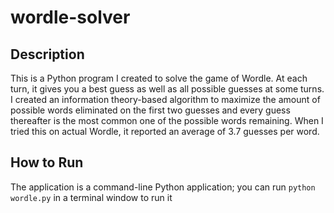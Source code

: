 # wordle-solver

## Description
This is a Python program I created to solve the game of Wordle. At each turn, it gives you a best guess as well as all possible guesses at some turns. I created an information theory-based algorithm to maximize the amount of possible words eliminated on the first two guesses and every guess thereafter is the most common one of the possible words remaining. When I tried this on actual Wordle, it reported an average of 3.7 guesses per word.

## How to Run
The application is a command-line Python application; you can run `python wordle.py` in a terminal window to run it